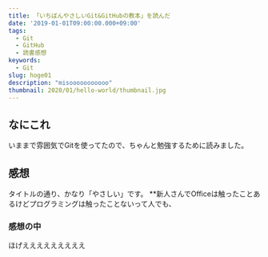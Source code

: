 ```yaml
---
title: 「いちばんやさしいGit&GitHubの教本」を読んだ
date: '2019-01-01T09:00:00.000+09:00'
tags:
  - Git
  - GitHub
  - 読書感想
keywords:
  - Git
slug: hoge01
description: "misooooooooooo"
thumbnail: 2020/01/hello-world/thumbnail.jpg
---
```


## なにこれ

いままで雰囲気でGitを使ってたので、ちゃんと勉強するために読みました。

## 感想

タイトルの通り、かなり「やさしい」です。
**新人さんでOfficeは触ったことあるけどプログラミングは触ったことないって人でも、

### 感想の中

ほげえええええええええ